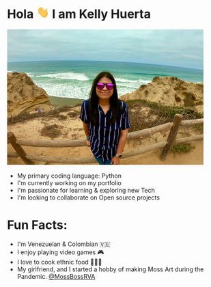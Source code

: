 # Hola <img src="https://raw.githubusercontent.com/ABSphreak/ABSphreak/master/gifs/Hi.gif" width="30px"> I am Kelly Huerta

![alt text](https://github.com/kellyhuerta/kellyhuerta/blob/main/cover.png)

- My primary coding language: Python
- I'm currently working on my portfolio
- I'm passionate for learning & exploring new Tech
- I'm looking to collaborate on Open source projects

# Fun Facts:
- I'm Venezuelan & Colombian 🇻🇪
- I enjoy playing video games 🎮
- I love to cook ethnic food 👩🏽‍🍳
- My girlfriend, and I started a hobby of making Moss Art during the Pandemic. [@MossBossRVA](https://instagram.com/MossBossRVA)
